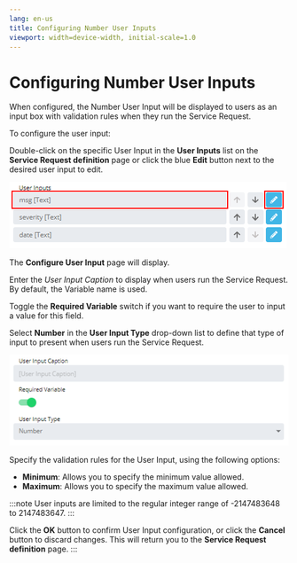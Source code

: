```yaml
---
lang: en-us
title: Configuring Number User Inputs
viewport: width=device-width, initial-scale=1.0
---
```


# Configuring Number User Inputs

When configured, the Number User Input will be displayed to users as an
input box with validation rules when they run the Service Request.

To configure the user input:

Double-click on the specific User Input in the **User Inputs** list on
the **Service Request definition** page or click the blue **Edit**
button next to the desired user input to edit.

![Edit User Input](../../../Resources/Images/SM/Editing-User-Input.png "Edit User Input")

The **Configure User Input** page will display.

Enter the *User Input Caption* to display when users run the Service
Request. By default, the Variable name is used.

Toggle the **Required Variable** switch if you want to require the user
to input a value for this field.

Select **Number** in the **User Input Type** drop-down list to define
that type of input to present when users run the Service Request.

![Configure User Input Screen](../../../Resources/Images/SM/Setting-Up-User-Inputs_number.png "Configure User Input Screen")

Specify the validation rules for the User Input, using the following
options:

- **Minimum**: Allows you to specify the minimum value allowed.
- **Maximum**: Allows you to specify the maximum value allowed.

:::note
User inputs are limited to the regular integer range of -2147483648 to 2147483647.
:::

Click the **OK** button to confirm User Input configuration, or click
the **Cancel** button to discard changes. This will return you to the
**Service Request definition** page.
:::
